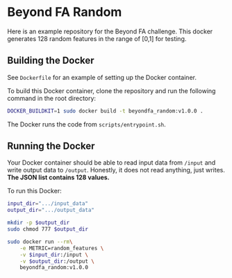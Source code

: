 # Beyond FA Random

Here is an example repository for the Beyond FA challenge. This docker generates 128 random features in the range of [0,1] for testing.

## Building the Docker

See `Dockerfile` for an example of setting up the Docker container. 

To build this Docker container, clone the repository and run the following command in the root directory:

```bash
DOCKER_BUILDKIT=1 sudo docker build -t beyondfa_random:v1.0.0 .
```

The Docker runs the code from `scripts/entrypoint.sh`.

## Running the Docker

Your Docker container should be able to read input data from `/input` and write output data to `/output`. Honestly, it does not read anything, just writes. 
**The JSON list contains 128 values.**

To run this Docker:

```bash
input_dir=".../input_data"
output_dir=".../output_data"

mkdir -p $output_dir
sudo chmod 777 $output_dir

sudo docker run --rm\
    -e METRIC=random_features \
    -v $input_dir:/input \
    -v $output_dir:/output \
    beyondfa_random:v1.0.0
```
